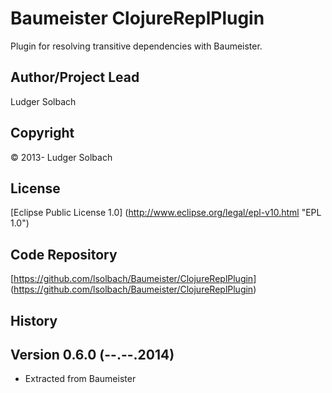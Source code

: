 Baumeister ClojureReplPlugin
============================

Plugin for resolving transitive dependencies with Baumeister.

Author/Project Lead
-------------------
Ludger Solbach

Copyright
---------
© 2013- Ludger Solbach

License
-------
[Eclipse Public License 1.0] (http://www.eclipse.org/legal/epl-v10.html "EPL 1.0")

Code Repository
---------------
[https://github.com/lsolbach/Baumeister/ClojureReplPlugin] (https://github.com/lsolbach/Baumeister/ClojureReplPlugin)

History
-------

Version 0.6.0 (--.--.2014)
--------------------------
* Extracted from Baumeister

